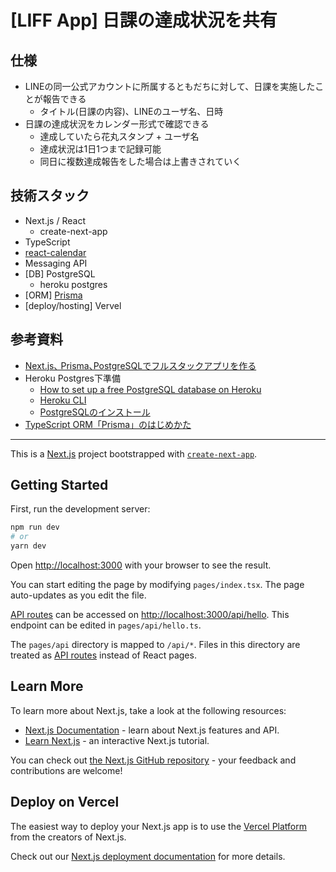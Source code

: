 # [LIFF App] 日課の達成状況を共有
## 仕様
- LINEの同一公式アカウントに所属するともだちに対して、日課を実施したことが報告できる
  - タイトル(日課の内容)、LINEのユーザ名、日時
- 日課の達成状況をカレンダー形式で確認できる
  - 達成していたら花丸スタンプ + ユーザ名
  - 達成状況は1日1つまで記録可能
  - 同日に複数達成報告をした場合は上書きされていく
## 技術スタック
- Next.js / React
  - create-next-app
- TypeScript
- [react-calendar](https://github.com/wojtekmaj/react-calendar)
- Messaging API
- [DB] PostgreSQL
  - heroku postgres
- [ORM] [Prisma](https://www.prisma.io/)
- [deploy/hosting] Vervel
## 参考資料
- [Next.js､ Prisma､PostgreSQLでフルスタックアプリを作る](https://qiita.com/tomohiko_ohhashi/items/da804ed1f5870c9ce52d)
- Heroku Postgres下準備
  - [How to set up a free PostgreSQL database on Heroku](https://dev.to/prisma/how-to-setup-a-free-postgresql-database-on-heroku-1dc1)
  - [Heroku CLI](https://devcenter.heroku.com/ja/articles/heroku-cli)
  - [PostgreSQLのインストール](https://k-sasaking.net/programing/heroku-postgres-install/)
- [TypeScript ORM「Prisma」のはじめかた](https://www.memory-lovers.blog/entry/2021/10/13/113000)

---

This is a [Next.js](https://nextjs.org/) project bootstrapped with [`create-next-app`](https://github.com/vercel/next.js/tree/canary/packages/create-next-app).

## Getting Started

First, run the development server:

```bash
npm run dev
# or
yarn dev
```

Open [http://localhost:3000](http://localhost:3000) with your browser to see the result.

You can start editing the page by modifying `pages/index.tsx`. The page auto-updates as you edit the file.

[API routes](https://nextjs.org/docs/api-routes/introduction) can be accessed on [http://localhost:3000/api/hello](http://localhost:3000/api/hello). This endpoint can be edited in `pages/api/hello.ts`.

The `pages/api` directory is mapped to `/api/*`. Files in this directory are treated as [API routes](https://nextjs.org/docs/api-routes/introduction) instead of React pages.

## Learn More

To learn more about Next.js, take a look at the following resources:

- [Next.js Documentation](https://nextjs.org/docs) - learn about Next.js features and API.
- [Learn Next.js](https://nextjs.org/learn) - an interactive Next.js tutorial.

You can check out [the Next.js GitHub repository](https://github.com/vercel/next.js/) - your feedback and contributions are welcome!

## Deploy on Vercel

The easiest way to deploy your Next.js app is to use the [Vercel Platform](https://vercel.com/new?utm_medium=default-template&filter=next.js&utm_source=create-next-app&utm_campaign=create-next-app-readme) from the creators of Next.js.

Check out our [Next.js deployment documentation](https://nextjs.org/docs/deployment) for more details.
